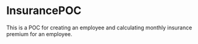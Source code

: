 # InsurancePOC
This is a POC for creating an employee and calculating monthly insurance premium for an employee.
